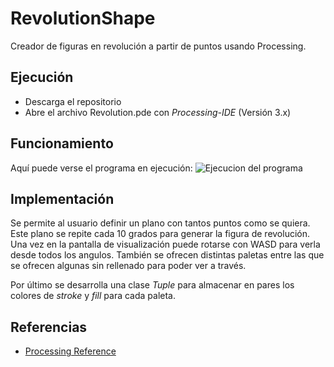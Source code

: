 # RevolutionShape
Creador de figuras en revolución a partir de puntos usando Processing.

## Ejecución
* Descarga el repositorio
* Abre el archivo Revolution.pde con *Processing-IDE* (Versión 3.x)

## Funcionamiento
Aquí puede verse el programa en ejecución:
![Ejecucion del programa](https://github.com/audepe/RevolutionShape/blob/master/demo.gif)

## Implementación
Se permite al usuario definir un plano con tantos puntos como se quiera. Este plano se repite cada 10 grados para generar la figura de revolución.
Una vez en la pantalla de visualización puede rotarse con WASD para verla desde todos los angulos. También se ofrecen distintas paletas entre las que se ofrecen algunas sin rellenado para poder ver a través.

Por último se desarrolla una clase *Tuple* para almacenar en pares los colores de *stroke* y *fill* para cada paleta.

## Referencias
* [Processing Reference](https://processing.org/reference/)